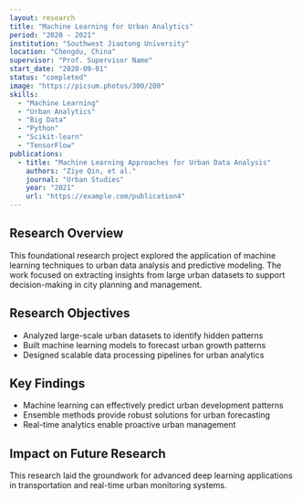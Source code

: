 ```yaml
---
layout: research
title: "Machine Learning for Urban Analytics"
period: "2020 - 2021"
institution: "Southwest Jiaotong University"
location: "Chengdu, China"
supervisor: "Prof. Supervisor Name"
start_date: "2020-09-01"
status: "completed"
image: "https://picsum.photos/300/200"
skills:
  - "Machine Learning"
  - "Urban Analytics"
  - "Big Data"
  - "Python"
  - "Scikit-learn"
  - "TensorFlow"
publications:
  - title: "Machine Learning Approaches for Urban Data Analysis"
    authors: "Ziye Qin, et al."
    journal: "Urban Studies"
    year: "2021"
    url: "https://example.com/publication4"
---
```


## Research Overview

This foundational research project explored the application of machine learning techniques to urban data analysis and predictive modeling. The work focused on extracting insights from large urban datasets to support decision-making in city planning and management.

## Research Objectives

- Analyzed large-scale urban datasets to identify hidden patterns
- Built machine learning models to forecast urban growth patterns
- Designed scalable data processing pipelines for urban analytics

## Key Findings

- Machine learning can effectively predict urban development patterns
- Ensemble methods provide robust solutions for urban forecasting
- Real-time analytics enable proactive urban management

## Impact on Future Research

This research laid the groundwork for advanced deep learning applications in transportation and real-time urban monitoring systems.

